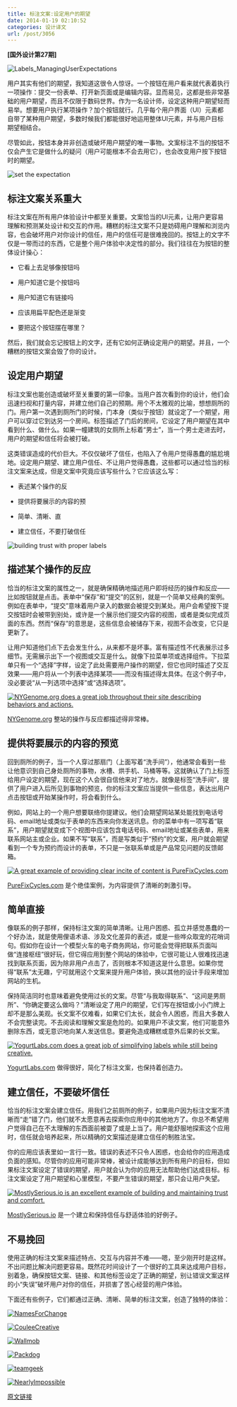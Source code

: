 ```yaml
---
title: 标注文案:设定用户的期望
date: 2014-01-19 02:10:52
categories: 设计译文
url: /post/3056
---
```


**[国外设计第27期]**

![Labels_ManagingUserExpectations](http://codropspz.tympanus.netdna-cdn.com/codrops/wp-content/uploads/2014/01/Labels_ManagingUserExpectations.png)

用户其实有他们的期望，我知道这很令人惊讶。一个按钮在用户看来就代表着执行一项操作：提交一份表单、打开新页面或是编辑内容。显而易见，这都是些非常基础的用户期望，而且不仅限于数码世界。作为一名设计师，设定这种用户期望轻而易举。想要用户执行某项操作？加个按钮就行。几乎每个用户界面（UI）元素都自带了某种用户期望，多数时候我们都能很好地运用整体UI元素，并与用户目标期望相结合。

尽管如此，按钮本身并非创造或破坏用户期望的唯一事物。文案标注不当的按钮不仅会产生它是做什么的疑问（用户可能根本不会去用它），也会改变用户按下按钮时的期望。

![set the expectation](http://codropspz.tympanus.netdna-cdn.com/codrops/wp-content/uploads/2014/01/content-2.png)

## 标注文案关系重大

标注文案在所有用户体验设计中都至关重要。文案恰当的UI元素，让用户更容易理解和预测某处设计和交互的作用。糟糕的标注文案不只是妨碍用户理解和浏览内容，也会破坏用户对你设计的信任，用户的信任可是很难挽回的。按钮上的文字不仅是一带而过的东西，它是整个用户体验中决定性的部分。我们往往在为按钮的整体设计操心：

*   它看上去足够像按钮吗

*   用户知道它是个按钮吗

*   用户知道它有链接吗

*   应该用扁平配色还是渐变

*   要把这个按钮摆在哪里？

然后，我们就会忘记按钮上的文字，还有它如何正确设定用户的期望。并且，一个糟糕的按钮文案会毁了你的设计。

## 设定用户期望

标注文案也能创造或破坏至关重要的第一印象。当用户首次看到你的设计，他们会迅速扫视和打量内容，并建立他们自己的预期。用个不太雅观的比喻，想想厕所的门。用户第一次遇到厕所门的时候，门本身（类似于按钮）就设定了一个期望，用户可以穿过它到达另一个房间。标签描述了门后的房间，它设定了用户期望在其中看到什么、做什么。如果一幢建筑的女厕所上标着“男士”，当一个男士走进去时，用户的期望和信任将会被打破。

这类错误造成的代价巨大。不仅仅破坏了信任，也陷入了令用户觉得愚蠢的尴尬境地。设定用户期望、建立用户信任、不让用户觉得愚蠢，这些都可以通过恰当的标注文案来达成，但是文案中究竟应该写些什么？它应该这么写：

*   表述某个操作的反

*   提供将要展示的内容的预

*   简单、清晰、直

*   建立信任，不要打破信任

![building trust with proper labels](http://codropspz.tympanus.netdna-cdn.com/codrops/wp-content/uploads/2014/01/content-4.png)

## 描述某个操作的反应

恰当的标注文案的属性之一，就是确保精确地描述用户即将经历的操作和反应——比如按钮就是点击。表单中“保存”和“提交”的区别，就是一个简单又经典的案例。例如在表单中，“提交”意味着用户录入的数据会被提交到某处。用户会希望按下提交按钮时会被带到别处，或许是一个展示他们提交内容的视图，或者是类似完成页面的东西。然而“保存”的意思是，这些信息会被储存下来，视图不会改变，它只是更新了。

让用户知道他们点下去会发生什么，从来都不是坏事。富有描述性不代表展示过多细节。无需展示出下一个视图或交互是什么。就像下拉菜单项或选择组件。下拉菜单只有一个“选择”字样，设定了此处需要用户操作的期望，但它也同时描述了交互效果——用户将从一个列表中选择某项——而没有描述得太具体。在这个例子中，没必要说“从一列选项中选择”或“选择选项”。

[![NYGenome.org does a great job throughout their site describing behaviors and actions.](http://codropspz.tympanus.netdna-cdn.com/codrops/wp-content/uploads/2014/01/NewYorkGenomeCenter.png)](http://www.nygenome.org/)

[NYGenome.org](http://www.nygenome.org/) 整站的操作与反应都描述得非常棒。

## 提供将要展示的内容的预览

回到厕所的例子，当一个人穿过那扇门（上面写着“洗手间”），他通常会看到一些让他意识到自己身处厕所的事物，水槽、烘手机、马桶等等。这就确认了门上标签给用户设定的期望，现在这个人会很自信他来对了地方。就像是标签“洗手间”，提供了用户进入后所见到事物的预览，你的标注文案应当提供一些信息，表达出用户点击按钮或开始某操作时，将会看到什么。

例如，网站上的一个用户想要联络你提建议。他们会期望网站某处能找到电话号码、email地址或类似于表单的东西来向你发送讯息。你的菜单中有一项写着“联系”，用户期望就变成下个视图中应该包含电话号码、email地址或某些表单，用来联系网站主或企业。如果不写“联系”，而是写类似于“预约”的文案，用户就会期望看到一个专为预约而设计的表单，不只是一张联系单或是产品常见问题的反馈邮箱。

[![A great example of providing clear incite of content is PureFixCycles.com](http://codropspz.tympanus.netdna-cdn.com/codrops/wp-content/uploads/2014/01/PureFixCycles.png)](http://purefixcycles.com/)

[PureFixCycles.com](http://purefixcycles.com/) 是个绝佳案例，为内容提供了清晰的刺激引导。

## 简单直接

像联系的例子那样，保持标注文案的简单清晰。让用户困惑、孤立并感觉愚蠢的一个好办法，就是使用俚语术语、涉及文化差异的表述，或是一些哗众取宠的花哨词句。假如你在设计一个模型火车的电子商务网站，你可能会觉得把联系页面叫做“连接枢纽”很好玩，但它得应用到整个网站的体验中，它很可能让人很难找迅速找到联系页面，因为除非用户点击了，否则根本不知道这是什么意思。如果你觉得“联系”太无趣，宁可就用这个文案来提升用户体验，换以其他的设计手段来增加网站的生机。

保持简洁同时也意味着避免使用过长的文案。尽管“与我取得联系”、“这间是男厕所”、“你确定要这么做吗？”清晰设定了用户的期望，它们写在按钮或小小门牌上却不是那么美观。长文案不仅难看，如果它们太长，就会令人困惑，而且大多数人不会完整读完。不去阅读和理解文案是危险的。如果用户不读文案，他们可能意外删除东西，或无意识地向某人发送信息。要避免造成糟糕或意外后果的长文案。

[![YogurtLabs.com does a great job of simplifying labels while still being creative.](http://codropspz.tympanus.netdna-cdn.com/codrops/wp-content/uploads/2014/01/YogurtLabs.png)](http://www.yogurtlabs.com/)

[YogurtLabs.com](http://www.yogurtlabs.com/) 做得很好，简化了标注文案，也保持着创造力。

## 建立信任，不要破坏信任

恰当的标注文案会建立信任。用我们之前厕所的例子，如果用户因为标注文案不清晰而“走”错了门，他们就不太愿意再去探索你应用中的其他地方了。你总不希望用户觉得自己在不太理解的东西面前被耍了或是上当了。用户能舒服地探索这个应用时，信任就会培养起来，所以精确的文案描述是建立信任的制胜法宝。

你的应用应该表里如一言行一致。错误的表述不只令人困惑，也会给你的应用造成负面的感知。尽管你的应用可能非常棒，被设计成能够达到所有用户的目标，但如果标注文案设定了错误的期望，用户就会认为你的应用无法帮助他们达成目标。标注文案设定了用户期望和心里模型，不要产生错误的期望，那只会让用户失望。

[![MostlySerious.io is an excellent example of building and maintaining trust and comfort.](http://codropspz.tympanus.netdna-cdn.com/codrops/wp-content/uploads/2014/01/MostlySerious.png)](http://mostlyserious.io/)

[MostlySerious.io](http://mostlyserious.io/) 是一个建立和保持信任与舒适体验的好例子。

## 不易挽回

使用正确的标注文案来描述特点、交互与内容并不难——嗯，至少刚开时是这样。不出问题比解决问题更容易。既然花时间设计了一个很好的工具来达成用户目标，别着急，确保按钮文案、链接、和其他标签设定了正确的期望，别让错误文案这样的小“失误”破坏用户对你的信任，并损害了苦心经营的用户体验。

下面还有些例子，它们都通过正确、清晰、简单的标注文案，创造了独特的体验：

[![NamesForChange](http://codropspz.tympanus.netdna-cdn.com/codrops/wp-content/uploads/2014/01/NamesForChange.png)](https://www.namesforchange.org/)

[![CouleeCreative](http://codropspz.tympanus.netdna-cdn.com/codrops/wp-content/uploads/2014/01/CouleeCreative.png)](http://couleecreative.com/)

[![Wallmob](http://codropspz.tympanus.netdna-cdn.com/codrops/wp-content/uploads/2014/01/Wallmob.png)](https://www.wallmob.com/)

[![Packdog](http://codropspz.tympanus.netdna-cdn.com/codrops/wp-content/uploads/2014/01/Packdog.png)](http://packdog.com/)

[![teamgeek](http://codropspz.tympanus.netdna-cdn.com/codrops/wp-content/uploads/2014/01/teamgeek.png)](http://www.teamgeek.co.za/#awards)

[![NearlyImpossible](http://codropspz.tympanus.netdna-cdn.com/codrops/wp-content/uploads/2014/01/NearlyImpossible.png)](http://nearlyimpossible.org/)

[原文链接](http://tympanus.net/codrops/2014/01/08/labels-managing-user-expectations/)